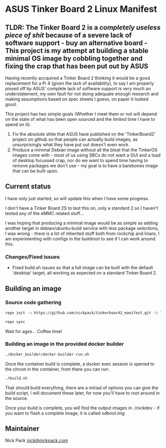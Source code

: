 # ASUS Tinker Board 2 Linux Manifest

## TLDR: The Tinker Board 2 is a *completely useless piece of shit* because of a severe lack of software support - buy an alternative board - This project is my attempt at building a stable minimal OS image by cobbling together and fixing the crap that has been put out by ASUS

Having recently accquired a Tinker Board 2 thinking it would be a good replacement for a Pi 4 (given the lack of availability),
to say I am properly pissed off by ASUS' complete lack of software support is very much an understatement, my own fault for not doing adequate enough research and making assumptions based on spec sheets I guess, on paper it looked good.

This project has two simple goals (Whether I meet them or not will depend on the state of what has been open sourced and the limited time I have to spend on it):

1. Fix the absolute shite that ASUS have published on the 'TinkerBoard2' project on github so that people can actually build images, as unsurprisingly what they have put out doesn't even work.
2. Produce a minimal Debian image without all the bloat that the TinkerOS images come with - most of us using SBCs do not want a GUI and a load of desktop focussed crap, nor do we want to spend time having to remove packages we don't use - my goal is to have a barebones image that can be built upon.

## Current status

I have only just started, so will update this when I have some progress.

I don't have a Tinker Board 2S to test this on, only a standard 2 so I haven't tested any of the eMMC related stuff...

I was hoping that producing a minimal image would be as simple as adding another target in debian/ubuntu-build service with less package selections, I was wrong - there is a lot of inherited stuff both from rockchip and linaro, I am experimenting with configs in the buildroot to see if I can work around this.

### Changes/Fixed issues
* Fixed build.sh issues so that a full image can be built with the default 'desktop' target, all working as expected on a standard Tinker Board 2.

## Building an image

### Source code gathering

```bash
repo init -u https://github.com/nickpack/tinkerboard2_manifest.git -b linux4.19-rk3399-debian10
```

```bash
repo sync
```

Wait for ages... Coffee time!

### Building an image in the provided docker builder

```bash
./docker_builder/docker-builder-run.sh
```

Once the container build is complete, a docker exec session is opened to the chroot in the container, from there you can run:

```bash
./build.sh
```

That should build everything, there are a miriad of options you can give the build script, I will document these later, for now you'll have to root around in the source.

Once your build is complete, you will find the output images in ./rockdev - if you want to flash a complete image, it is called *sdboot.img*

## Maintainer

Nick Pack <nick@nickpack.com>

